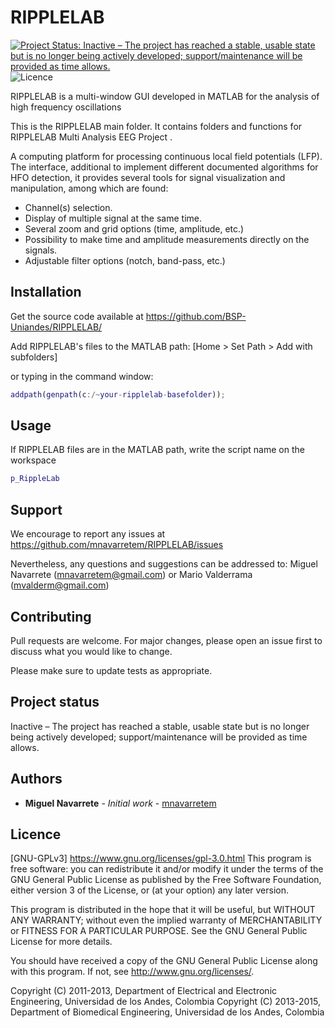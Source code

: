 # RIPPLELAB
[![Project Status: Inactive – The project has reached a stable, usable state but is no longer being actively developed; support/maintenance will be provided as time allows.](https://www.repostatus.org/badges/latest/inactive.svg)](https://www.repostatus.org/#inactive)
![Licence](https://img.shields.io/github/license/mnavarretem/RIPPLELAB)

RIPPLELAB is a multi-window GUI developed in MATLAB for the analysis of high frequency oscillations

This is the RIPPLELAB main folder. It contains folders and functions for
RIPPLELAB Multi Analysis EEG Project . 

A computing platform for processing continuous local field potentials
(LFP). The interface, additional to implement different documented 
algorithms for HFO detection, it provides several tools for signal 
visualization and manipulation, among which are found:
 - Channel(s) selection.
 - Display of multiple signal at the same time.
 - Several zoom and grid options (time, amplitude, etc.)
 - Possibility to make time and amplitude measurements directly on the 
 signals.
 - Adjustable filter options (notch, band-pass, etc.)

## Installation
Get the source code available at https://github.com/BSP-Uniandes/RIPPLELAB/

Add RIPPLELAB's files to the MATLAB path: [Home > Set Path > Add with subfolders]

or typing in the command window:
``` Matlab
addpath(genpath(c:/~your-ripplelab-basefolder));
```

## Usage
If RIPPLELAB files are in the MATLAB path, write the script name on the workspace
``` Matlab
p_RippleLab
```

## Support
We encourage to report any issues at https://github.com/mnavarretem/RIPPLELAB/issues

Nevertheless, any questions and suggestions can be addressed to:
Miguel Navarrete (mnavarretem@gmail.com) or Mario Valderrama (mvalderm@gmail.com)

## Contributing
Pull requests are welcome. For major changes, please open an issue first to discuss what you would like to change.

Please make sure to update tests as appropriate.

## Project status
Inactive – The project has reached a stable, usable state but is no longer being actively developed; support/maintenance will be provided as time allows.

## Authors

* **Miguel Navarrete** - *Initial work* - [mnavarretem](https://github.com/mnavarretem)

## Licence
[GNU-GPLv3] https://www.gnu.org/licenses/gpl-3.0.html
This program is free software: you can redistribute it and/or modify
it under the terms of the GNU General Public License as published by
the Free Software Foundation, either version 3 of the License, or
(at your option) any later version.

This program is distributed in the hope that it will be useful,
but WITHOUT ANY WARRANTY; without even the implied warranty of
MERCHANTABILITY or FITNESS FOR A PARTICULAR PURPOSE.  See the
GNU General Public License for more details.

You should have received a copy of the GNU General Public License
along with this program.  If not, see <http://www.gnu.org/licenses/>.

Copyright (C) 2011-2013, Department of Electrical and Electronic Engineering, Universidad de los Andes, Colombia
Copyright (C) 2013-2015, Department of Biomedical Engineering, Universidad de los Andes, Colombia
